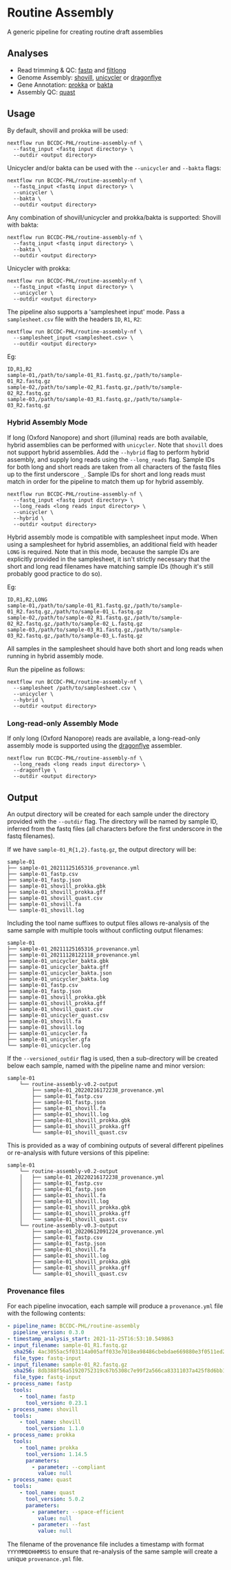 # Routine Assembly
A generic pipeline for creating routine draft assemblies 

## Analyses

* Read trimming & QC: [fastp](https://github.com/OpenGene/fastp) and [filtlong](https://github.com/rrwick/Filtlong)
* Genome Assembly: [shovill](https://github.com/tseemann/shovill), [unicycler](https://github.com/rrwick/Unicycler) or [dragonflye](https://github.com/rpetit3/dragonflye)
* Gene Annotation: [prokka](https://github.com/tseemann/prokka) or [bakta](https://github.com/oschwengers/bakta)
* Assembly QC: [quast](https://github.com/ablab/quast)

## Usage

By default, shovill and prokka will be used:
```
nextflow run BCCDC-PHL/routine-assembly-nf \
  --fastq_input <fastq input directory> \
  --outdir <output directory>
```

Unicycler and/or bakta can be used with the `--unicycler` and `--bakta` flags:
```
nextflow run BCCDC-PHL/routine-assembly-nf \
  --fastq_input <fastq input directory> \
  --unicycler \
  --bakta \
  --outdir <output directory>
```

Any combination of shovill/unicycler and prokka/bakta is supported:
Shovill with bakta:
```
nextflow run BCCDC-PHL/routine-assembly-nf \
  --fastq_input <fastq input directory> \
  --bakta \
  --outdir <output directory>
```

Unicycler with prokka:
```
nextflow run BCCDC-PHL/routine-assembly-nf \
  --fastq_input <fastq input directory> \
  --unicycler \
  --outdir <output directory>
```

The pipeline also supports a 'samplesheet input' mode. Pass a `samplesheet.csv` file with the headers `ID`, `R1`, `R2`:
```
nextflow run BCCDC-PHL/routine-assembly-nf \
  --samplesheet_input <samplesheet.csv> \
  --outdir <output directory>
```

Eg:
```
ID,R1,R2
sample-01,/path/to/sample-01_R1.fastq.gz,/path/to/sample-01_R2.fastq.gz
sample-02,/path/to/sample-02_R1.fastq.gz,/path/to/sample-02_R2.fastq.gz
sample-03,/path/to/sample-03_R1.fastq.gz,/path/to/sample-03_R2.fastq.gz
```

### Hybrid Assembly Mode
If long (Oxford Nanopore) and short (illumina) reads are both available, hybrid assemblies can be performed with `unicycler`. Note that `shovill` does not support hybrid assemblies.
Add the `--hybrid` flag to perform hybrid assembly, and supply long reads using the `--long_reads` flag. Sample IDs for both long and short reads are taken from all characters of the
fastq files up to the first underscore `_`. Sample IDs for short and long reads must match in order for the pipeline to match them up for hybrid assembly.

```
nextflow run BCCDC-PHL/routine-assembly-nf \
  --fastq_input <fastq input directory> \
  --long_reads <long reads input directory> \
  --unicycler \
  --hybrid \
  --outdir <output directory>
```

Hybrid assembly mode is compatible with samplesheet input mode. When using a samplesheet for hybrid assemblies, an additional field with header `LONG` is required.
Note that in this mode, because the sample IDs are explicitly provided in the samplesheet, it isn't strictly necessary that the short and long read filenames have matching sample IDs
(though it's still probably good practice to do so).

Eg:
```
ID,R1,R2,LONG
sample-01,/path/to/sample-01_R1.fastq.gz,/path/to/sample-01_R2.fastq.gz,/path/to/sample-01_L.fastq.gz
sample-02,/path/to/sample-02_R1.fastq.gz,/path/to/sample-02_R2.fastq.gz,/path/to/sample-02_L.fastq.gz
sample-03,/path/to/sample-03_R1.fastq.gz,/path/to/sample-03_R2.fastq.gz,/path/to/sample-03_L.fastq.gz
```

All samples in the samplesheet should have both short and long reads when running in hybrid assembly mode.

Run the pipeline as follows:

```
nextflow run BCCDC-PHL/routine-assembly-nf \
  --samplesheet /path/to/samplesheet.csv \
  --unicycler \
  --hybrid \
  --outdir <output directory>
```

### Long-read-only Assembly Mode
If only long (Oxford Nanopore) reads are available, a long-read-only assembly mode is supported using the [dragonflye](https://github.com/rpetit3/dragonflye) assembler.

```
nextflow run BCCDC-PHL/routine-assembly-nf \
  --long_reads <long reads input directory> \
  --dragonflye \
  --outdir <output directory>
```

## Output
An output directory will be created for each sample under the directory provided with the `--outdir` flag. The directory will be named by sample ID, inferred from
the fastq files (all characters before the first underscore in the fastq filenames).

If we have `sample-01_R{1,2}.fastq.gz`, the output directory will be:

```
sample-01
├── sample-01_20211125165316_provenance.yml
├── sample-01_fastp.csv
├── sample-01_fastp.json
├── sample-01_shovill_prokka.gbk
├── sample-01_shovill_prokka.gff
├── sample-01_shovill_quast.csv
├── sample-01_shovill.fa
└── sample-01_shovill.log
```

Including the tool name suffixes to output files allows re-analysis of the same sample with multiple tools without conflicting output filenames:

```
sample-01
├── sample-01_20211125165316_provenance.yml
├── sample-01_20211128122118_provenance.yml
├── sample-01_unicycler_bakta.gbk
├── sample-01_unicycler_bakta.gff
├── sample-01_unicycler_bakta.json
├── sample-01_unicycler_bakta.log
├── sample-01_fastp.csv
├── sample-01_fastp.json
├── sample-01_shovill_prokka.gbk
├── sample-01_shovill_prokka.gff
├── sample-01_shovill_quast.csv
├── sample-01_unicycler_quast.csv
├── sample-01_shovill.fa
├── sample-01_shovill.log
├── sample-01_unicycler.fa
├── sample-01_unicycler.gfa
└── sample-01_unicycler.log
```

If the `--versioned_outdir` flag is used, then a sub-directory will be created below each sample, named with the pipeline name and minor version:

```
sample-01
    └── routine-assembly-v0.2-output
        ├── sample-01_20220216172238_provenance.yml
        ├── sample-01_fastp.csv
        ├── sample-01_fastp.json
        ├── sample-01_shovill.fa
        ├── sample-01_shovill.log
        ├── sample-01_shovill_prokka.gbk
        ├── sample-01_shovill_prokka.gff
        └── sample-01_shovill_quast.csv
```

This is provided as a way of combining outputs of several different pipelines or re-analysis with future versions of this pipeline:

```
sample-01
    └── routine-assembly-v0.2-output
    │   ├── sample-01_20220216172238_provenance.yml
    │   ├── sample-01_fastp.csv
    │   ├── sample-01_fastp.json
    │   ├── sample-01_shovill.fa
    │   ├── sample-01_shovill.log
    │   ├── sample-01_shovill_prokka.gbk
    │   ├── sample-01_shovill_prokka.gff
    │   └── sample-01_shovill_quast.csv
    └── routine-assembly-v0.3-output
        ├── sample-01_20220612091224_provenance.yml
        ├── sample-01_fastp.csv
        ├── sample-01_fastp.json
        ├── sample-01_shovill.fa
        ├── sample-01_shovill.log
        ├── sample-01_shovill_prokka.gbk
        ├── sample-01_shovill_prokka.gff
        └── sample-01_shovill_quast.csv
```

### Provenance files
For each pipeline invocation, each sample will produce a `provenance.yml` file with the following contents:

```yml
- pipeline_name: BCCDC-PHL/routine-assembly
  pipeline_version: 0.3.0
- timestamp_analysis_start: 2021-11-25T16:53:10.549863
- input_filename: sample-01_R1.fastq.gz
  sha256: 4ac3055ac5f03114a005aff033e7018ea98486cbebdae669880e3f0511ed21bb
  file_type: fastq-input
- input_filename: sample-01_R2.fastq.gz
  sha256: 8db388f56a51920752319c67b5308c7e99f2a566ca83311037a425f8d6bb1ecc
  file_type: fastq-input
- process_name: fastp
  tools:
    - tool_name: fastp
      tool_version: 0.23.1
- process_name: shovill
  tools:
    - tool_name: shovill
      tool_version: 1.1.0
- process_name: prokka
  tools:
    - tool_name: prokka
      tool_version: 1.14.5
      parameters:
        - parameter: --compliant
          value: null
- process_name: quast
  tools:
    - tool_name: quast
      tool_version: 5.0.2
      parameters:
        - parameter: --space-efficient
          value: null
        - parameter: --fast
          value: null
```

The filename of the provenance file includes a timestamp with format `YYYYMMDDHHMMSS` to ensure that re-analysis of the same sample will create a unique `provenance.yml` file.
